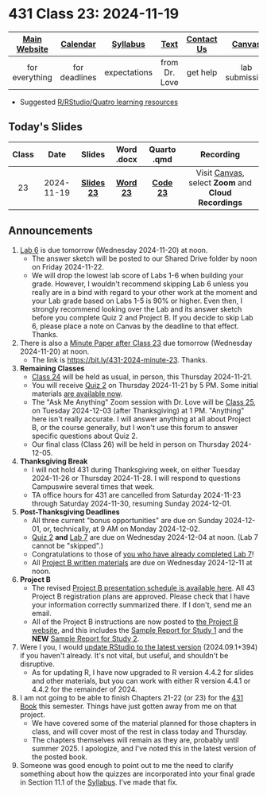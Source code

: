 # 431 Class 23: 2024-11-19

[Main Website](https://thomaselove.github.io/431-2024/) | [Calendar](https://thomaselove.github.io/431-2024/calendar.html) | [Syllabus](https://thomaselove.github.io/431-syllabus-2024/) | [Text](https://thomaselove.github.io/431-book/) | [Contact Us](https://thomaselove.github.io/431-2024/contact.html) | [Canvas](https://canvas.case.edu) | [Data and Code](https://github.com/THOMASELOVE/431-data)
:-----------: | :--------------: | :----------: | :---------: | :-------------: | :-----------: | :------------:
for everything | for deadlines | expectations | from Dr. Love | get help | lab submission | for downloads

- Suggested [R/RStudio/Quatro learning resources](https://thomaselove.github.io/431-2024/resources.html)

## Today's Slides

Class | Date | Slides | Word .docx | Quarto .qmd | Recording
:---: | :--------: | :------: | :------: | :------: | :-------------:
23 | 2024-11-19 | **[Slides 23](https://thomaselove.github.io/431-slides-2024/class23.html)** | **[Word 23](https://thomaselove.github.io/431-slides-2024/class23w.docx)** | **[Code 23](https://github.com/THOMASELOVE/431-slides-2024/blob/main/class23.qmd)** | Visit [Canvas](https://canvas.case.edu/), select **Zoom** and **Cloud Recordings**

## Announcements

1. [Lab 6](https://github.com/THOMASELOVE/431-labs-2024/tree/main/lab6) is due tomorrow (Wednesday 2024-11-20) at noon.
    - The answer sketch will be posted to our Shared Drive folder by noon on Friday 2024-11-22.
    - We will drop the lowest lab score of Labs 1-6 when building your grade. However, I wouldn't recommend skipping Lab 6 unless you really are in a bind with regard to your other work at the moment and your Lab grade based on Labs 1-5 is 90% or higher. Even then, I strongly recommend looking over the Lab and its answer sketch before you complete Quiz 2 and Project B. If you decide to skip Lab 6, please place a note on Canvas by the deadline to that effect. Thanks.
2. There is also a [Minute Paper after Class 23](https://bit.ly/431-2024-minute-23) due tomorrow (Wednesday 2024-11-20) at noon.
    - The link is <https://bit.ly/431-2024-minute-23>. Thanks.
3. **Remaining Classes**
    - [Class 24](https://github.com/THOMASELOVE/431-classes-2024/tree/main/class24) will be held as usual, in person, this Thursday 2024-11-21.
    - You will receive [Quiz 2](https://github.com/THOMASELOVE/431-quizzes-2024/tree/main/quiz2) on Thursday 2024-11-21 by 5 PM. Some initial materials [are available now](https://github.com/THOMASELOVE/431-quizzes-2024/tree/main/quiz2).
    - The "Ask Me Anything" Zoom session with Dr. Love will be [Class 25](https://github.com/THOMASELOVE/431-classes-2024/tree/main/class25), on Tuesday 2024-12-03 (after Thanksgiving) at 1 PM. "Anything" here isn't really accurate. I will answer anything at all about Project B, or the course generally, but I won't use this forum to answer specific questions about Quiz 2.
    - Our final class (Class 26) will be held in person on Thursday 2024-12-05.
4. **Thanksgiving Break**
    - I will not hold 431 during Thanksgiving week, on either Tuesday 2024-11-26 or Thursday 2024-11-28. I will respond to questions Campuswire several times that week.
    - TA office hours for 431 are cancelled from Saturday 2024-11-23 through Saturday 2024-11-30, resuming Sunday 2024-12-01.
5. **Post-Thanksgiving Deadlines**
    - All three current "bonus opportunities" are due on Sunday 2024-12-01, or, technically, at 9 AM on Monday 2024-12-02.
    - [Quiz 2](https://github.com/THOMASELOVE/431-quizzes-2024/tree/main/quiz2) **and** [Lab 7](https://github.com/THOMASELOVE/431-labs-2024/tree/main/lab7) are due on Wednesday 2024-12-04 at noon. (Lab 7 cannot be "skipped".)
    - Congratulations to those of [you who have already completed Lab 7](https://github.com/THOMASELOVE/431-labs-2024/tree/main/lab7#new-completed-websites-by-students-in-this-years-class)!
    - All [Project B written materials](https://thomaselove.github.io/431-projectB-2024/checklist.html) are due on Wednesday 2024-12-11 at noon.
6. **Project B**
    - The revised [Project B presentation schedule is available here](https://github.com/THOMASELOVE/431-classes-2024/blob/main/projectB/schedule.md). All 43 Project B registration plans are approved. Please check that I have your information correctly summarized there. If I don't, send me an email.
    - All of the Project B instructions are now posted to [the Project B website](https://thomaselove.github.io/431-projectB-2024/), and this includes the [Sample Report for Study 1](https://thomaselove.github.io/431-projectB-2024/study1c.html) and the **NEW** [Sample Report for Study 2](https://thomaselove.github.io/431-projectB-2024/study2c.html).
7. Were I you, I would [update RStudio to the latest version](https://posit.co/download/rstudio-desktop/) (2024.09.1+394) if you haven't already. It's not vital, but useful, and shouldn't be disruptive.
    - As for updating R, I have now upgraded to R version 4.4.2 for slides and other materials, but you can work with either R version 4.4.1 or 4.4.2 for the remainder of 2024.
9. I am not going to be able to finish Chapters 21-22 (or 23) for the [431 Book](https://thomaselove.github.io/431-book/) this semester. Things have just gotten away from me on that project.
    - We have covered some of the material planned for those chapters in class, and will cover most of the rest in class today and Thursday.
    - The chapters themselves will remain as they are, probably until summer 2025. I apologize, and I've noted this in the latest version of the posted book.
10. Someone was good enough to point out to me the need to clarify something about how the quizzes are incorporated into your final grade in Section 11.1 of the [Syllabus](https://thomaselove.github.io/431-syllabus-2024/). I've made that fix.
